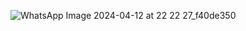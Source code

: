 ![WhatsApp Image 2024-04-12 at 22 22 27_f40de350](https://github.com/Adityaraj05/LeetCode/assets/118068294/1a829aa9-a5bd-41f4-9de3-54e4ea9e7456)

